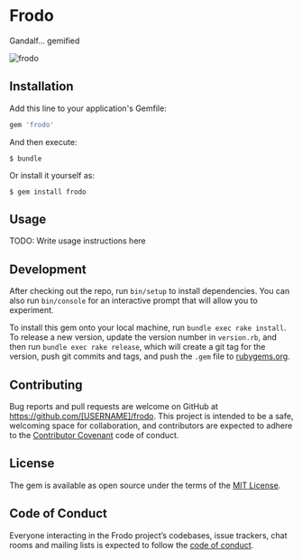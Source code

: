 # Frodo

Gandalf... gemified

![frodo](https://uproxx.files.wordpress.com/2015/10/frodo.jpg?quality=100&w=650&h=400)

## Installation

Add this line to your application's Gemfile:

```ruby
gem 'frodo'
```

And then execute:

    $ bundle

Or install it yourself as:

    $ gem install frodo

## Usage

TODO: Write usage instructions here

## Development

After checking out the repo, run `bin/setup` to install dependencies. You can also run `bin/console` for an interactive prompt that will allow you to experiment.

To install this gem onto your local machine, run `bundle exec rake install`. To release a new version, update the version number in `version.rb`, and then run `bundle exec rake release`, which will create a git tag for the version, push git commits and tags, and push the `.gem` file to [rubygems.org](https://rubygems.org).

## Contributing

Bug reports and pull requests are welcome on GitHub at https://github.com/[USERNAME]/frodo. This project is intended to be a safe, welcoming space for collaboration, and contributors are expected to adhere to the [Contributor Covenant](http://contributor-covenant.org) code of conduct.

## License

The gem is available as open source under the terms of the [MIT License](http://opensource.org/licenses/MIT).

## Code of Conduct

Everyone interacting in the Frodo project’s codebases, issue trackers, chat rooms and mailing lists is expected to follow the [code of conduct](https://github.com/[USERNAME]/frodo/blob/master/CODE_OF_CONDUCT.md).
